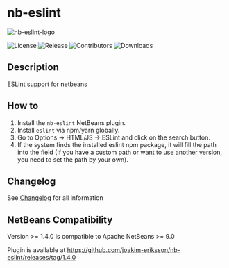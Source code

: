 # nb-eslint

![nb-eslint-logo](./images/nb-eslint-logo.jpg)

![License](https://img.shields.io/github/license/joakim-eriksson/nb-eslint)
![Release](https://img.shields.io/github/release/joakim-eriksson/nb-eslint)
![Contributors](https://img.shields.io/github/contributors/joakim-eriksson/nb-eslint)
![Downloads](https://img.shields.io/github/downloads/joakim-eriksson/nb-eslint/total)

## Description

ESLint support for netbeans

## How to

1.  Install the `nb-eslint` NetBeans plugin.
2.  Install `eslint` via npm/yarn globally.
3.  Go to Options -> HTML/JS -> ESLint and click on the search button.
4.  If the system finds the installed eslint npm package, it will fill the path into the field (If you have a custom path or want to use another version, you need to set the path by your own).

## Changelog

See [Changelog](./Changelog.md) for all information  

## NetBeans Compatibility

Version >= 1.4.0 is compatible to Apache NetBeans >= 9.0  
  
Plugin is available at https://github.com/joakim-eriksson/nb-eslint/releases/tag/1.4.0
